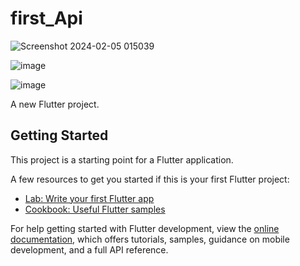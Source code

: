 # first_Api
![Screenshot 2024-02-05 015039](https://github.com/omarbassem128/First_Api/assets/151192937/7a592387-9072-4ea2-9350-9f0c221d0088)

![image](https://github.com/omarbassem128/First_Api/assets/151192937/d1c5c03f-4098-4e4d-aaf6-3cfb9591d030)

![image](https://github.com/omarbassem128/First_Api/assets/151192937/34b2e5c7-1d07-4c53-bc6b-9ea0563727b4)




A new Flutter project.

## Getting Started

This project is a starting point for a Flutter application.

A few resources to get you started if this is your first Flutter project:

- [Lab: Write your first Flutter app](https://docs.flutter.dev/get-started/codelab)
- [Cookbook: Useful Flutter samples](https://docs.flutter.dev/cookbook)

For help getting started with Flutter development, view the
[online documentation](https://docs.flutter.dev/), which offers tutorials,
samples, guidance on mobile development, and a full API reference.
